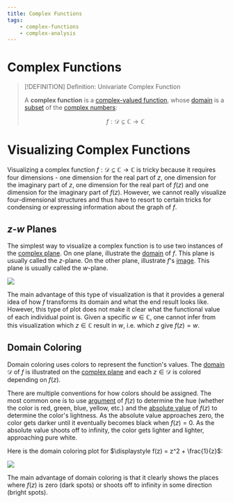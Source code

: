 ```yaml
---
title: Complex Functions
tags:
    - complex-functions
    - complex-analysis
---
```


# Complex Functions

>[!DEFINITION] Definition: Univariate Complex Function
>
>A **complex function** is a [complex-valued function](Complex-Valued%20Function.md), whose [domain](../../Functions/Function.md) is a [subset](../../../Set%20Theory/Subset.md) of the [complex numbers](../../../Algebra/Fields/Complex%20Numbers/Complex%20Numbers.md):
>
>$$
>f: \mathcal{D} \subseteq \mathbb{C} \to \mathbb{C}
>$$
>

# Visualizing Complex Functions

Visualizing a complex function $f: \mathcal{D} \subseteq \mathbb{C} \to \mathbb{C}$ is tricky because it requires four dimensions - one dimension for the real part of $z$, one dimension for the imaginary part of $z$, one dimension for the real part of $f(z)$ and one dimension for the imaginary part of $f(z)$. However, we cannot really visualize four-dimensional structures and thus have to resort to certain tricks for condensing or expressing information about the graph of $f$.

## $z$-$w$ Planes

The simplest way to visualize a complex function is to use two instances of the [complex plane](../../../Algebra/Fields/Complex%20Numbers/The%20Complex%20Plane.md). On one plane, illustrate the [domain](../../Functions/Domain%20of%20a%20Function.md) of $f$. This plane is usually called the $z$-plane. On the other plane, illustrate $f$'s [image](../../Functions/Image%20of%20a%20Function.md). This plane is usually called the $w$-plane.

![](Complex%20Functions/res/z-w%20Planes.svg)

The main advantage of this type of visualization is that it provides a general idea of how $f$ transforms its domain and what the end result looks like. However, this type of plot does not make it clear what the functional value of each individual point is. Given a specific $w \in \mathbb{C}$, one cannot infer from this visualization which $z \in \mathbb{C}$ result in $w$, i.e. which $z$ give $f(z) = w$.  

## Domain Coloring

Domain coloring uses colors to represent the function's values. The [domain](../../Functions/Domain%20of%20a%20Function.md) $\mathcal{D}$ of $f$ is illustrated on the [complex plane](../../../Algebra/Fields/Complex%20Numbers/The%20Complex%20Plane.md) and each $z \in \mathcal{D}$ is colored depending on $f(z)$. 

There are multiple conventions for how colors should be assigned. The most common one is to use [argument](../../../Algebra/Fields/Complex%20Numbers/Argument%20of%20a%20Complex%20Number.md) of $f(z)$ to determine the hue (whether the color is red, green, blue, yellow, etc.) and the [absolute value](../../../Algebra/Fields/Complex%20Numbers/Absolute%20Value%20of%20a%20Complex%20Number.md) of $f(z)$ to determine the color's lightness. As the absolute value approaches zero, the color gets darker until it eventually becomes black when $f(z) = 0$. As the absolute value shoots off to infinity, the color gets lighter and lighter, approaching pure white.

Here is the domain coloring plot for $\displaystyle f(z) = z^2 + \frac{1}{z}$:

![](Complex%20Functions/res/Domain%20Coloring.png)

The main advantage of domain coloring is that it clearly shows the places where $f(z)$ is zero (dark spots) or shoots off to infinity in some direction (bright spots).